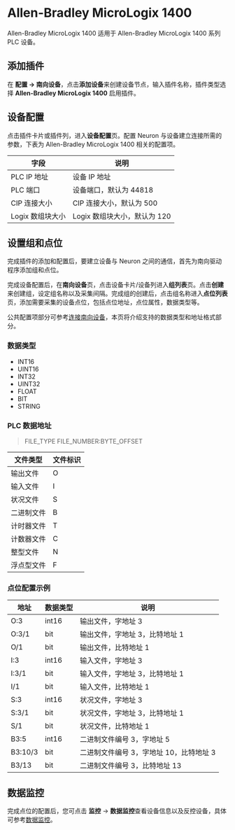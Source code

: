 # Allen-Bradley MicroLogix 1400

Allen-Bradley MicroLogix 1400 适用于 Allen-Bradley MicroLogix 1400 系列 PLC 设备。

## 添加插件

在 **配置 -> 南向设备**，点击**添加设备**来创建设备节点，输入插件名称，插件类型选择 **Allen-Bradley MicroLogix 1400** 启用插件。

## 设备配置

点击插件卡片或插件列，进入**设备配置**页。配置 Neuron 与设备建立连接所需的参数，下表为 Allen-Bradley MicroLogix 1400 相关的配置项。

| 字段 | 说明                  |
| ---- | --------------------- |
| PLC IP 地址 | 设备 IP 地址            |
| PLC 端口 | 设备端口，默认为 44818 |
| CIP 连接大小 | CIP 连接大小，默认为 500     |
| Logix 数组块大小 | Logix 数组块大小，默认为 120     |

## 设置组和点位

完成插件的添加和配置后，要建立设备与 Neuron 之间的通信，首先为南向驱动程序添加组和点位。

完成设备配置后，在**南向设备**页，点击设备卡片/设备列进入**组列表**页。点击**创建**来创建组，设定组名称以及采集间隔。完成组的创建后，点击组名称进入**点位列表**页，添加需要采集的设备点位，包括点位地址，点位属性，数据类型等。

公共配置项部分可参考[连接南向设备](../south-devices.md)，本页将介绍支持的数据类型和地址格式部分。

### 数据类型

* INT16
* UINT16
* INT32
* UINT32
* FLOAT
* BIT
* STRING

### PLC 数据地址

>  FILE_TYPE FILE_NUMBER:BYTE_OFFSET </span>


| 文件类型 | 文件标识                 |
| ---- | --------------------- |
| 输出文件 | O |
| 输入文件| I |
| 状况文件| S |
| 二进制文件| B |
| 计时器文件| T |
| 计数器文件| C |
| 整型文件| N |
| 浮点型文件| F |

### 点位配置示例

| 地址        | 数据类型 | 说明      |
| ---------- | ------- | -------- |
| O:3         | int16   | 输出文件，字地址 3 |
| O:3/1        | bit   | 输出文件，字地址 3，比特地址 1 |
| O/1        | bit   | 输出文件，比特地址 1 |
| I:3         | int16   | 输入文件，字地址 3 |
| I:3/1        | bit   | 输入文件，字地址 3，比特地址 1 |
| I/1        | bit   | 输入文件，比特地址 1 |
| S:3         | int16   | 状况文件，字地址 3 |
| S:3/1        | bit   | 状况文件，字地址 3，比特地址 1 |
| S/1        | bit   | 状况文件，比特地址 1 |
| B3:5         | int16   | 二进制文件编号 3，字地址 5 |
| B3:10/3        | bit   | 二进制文件编号 3，字地址 10，比特地址 3 |
| B3/13        | bit   | 二进制文件编号 3，比特地址 13 |


## 数据监控

完成点位的配置后，您可点击 **监控** -> **数据监控**查看设备信息以及反控设备，具体可参考[数据监控](../../../usage/monitoring.md)。